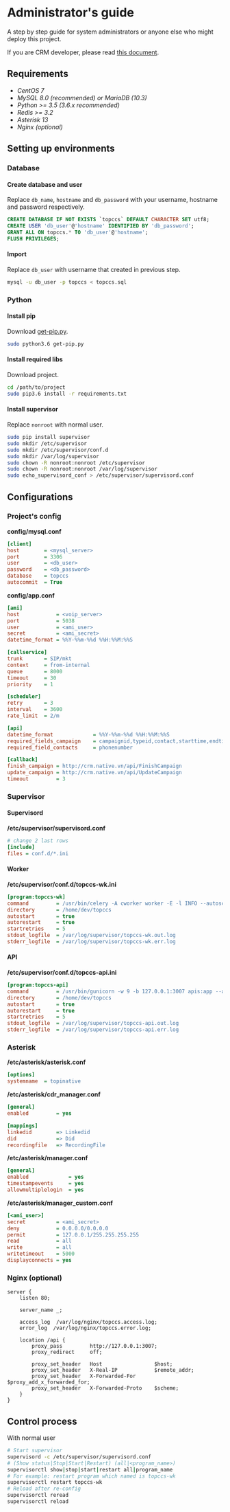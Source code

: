 # Administrator's guide
A step by step guide for system administrators or anyone else who might deploy this project.

If you are CRM developer, please read [this document](apispecs.md).

## Requirements
* *CentOS 7*
* *MySQL 8.0 (recommended) or MariaDB (10.3)*
* *Python >= 3.5 (3.6.x recommended)*
* *Redis >= 3.2*
* *Asterisk 13*
* *Nginx (optional)*

## Setting up environments
### Database 
#### Create database and user 
Replace `db_name`, `hostname` and `db_password` with your username, hostname and password respectively. 
```sql
CREATE DATABASE IF NOT EXISTS `topccs` DEFAULT CHARACTER SET utf8;
CREATE USER 'db_user'@'hostname' IDENTIFIED BY 'db_password';
GRANT ALL ON topccs.* TO 'db_user'@'hostname';
FLUSH PRIVILEGES;
```
#### Import
Replace `db_user` with username that created in previous step.
```bash
mysql -u db_user -p topccs < topccs.sql
```

### Python
#### Install pip
Download [get-pip.py](https://bootstrap.pypa.io/get-pip.py).
```bash
sudo python3.6 get-pip.py
``` 
#### Install required libs
Download project.
```bash
cd /path/to/project
sudo pip3.6 install -r requirements.txt
```
#### Install supervisor
Replace `nonroot` with normal user.
```bash
sudo pip install supervisor
sudo mkdir /etc/supervisor
sudo mkdir /etc/supervisor/conf.d
sudo mkdir /var/log/supervisor
sudo chown -R nonroot:nonroot /etc/supervisor
sudo chown -R nonroot:nonroot /var/log/supervisor
sudo echo_supervisord_conf > /etc/supervisor/supervisord.conf
```

## Configurations
### Project's config
**config/mysql.conf**

```ini
[client]
host        = <mysql_server>
port        = 3306
user        = <db_user>
password    = <db_password>
database    = topccs
autocommit  = True
```

**config/app.conf**

```ini
[ami]
host            = <voip_server>
port            = 5038
user            = <ami_user>
secret          = <ami_secret>
datetime_format = %%Y-%%m-%%d %%H:%%M:%%S

[callservice]
trunk       = SIP/mkt
context     = from-internal
queue       = 8000
timeout     = 30
priority    = 1

[scheduler]
retry       = 3
interval    = 3600
rate_limit  = 2/m

[api]
datetime_format             = %%Y-%%m-%%d %%H:%%M:%%S
required_fields_campaign    = campaignid,typeid,contact,starttime,endtime
required_field_contacts     = phonenumber

[callback]
finish_campaign = http://crm.native.vn/api/FinishCampaign
update_campaign = http://crm.native.vn/api/UpdateCampaign
timeout         = 3
```

### Supervisor
#### Supervisord
**/etc/supervisor/supervisord.conf**

```ini
# change 2 last rows
[include]
files = conf.d/*.ini
```

#### Worker
**/etc/supervisor/conf.d/topccs-wk.ini**

```ini
[program:topccs-wk]
command         = /usr/bin/celery -A cworker worker -E -l INFO --autoscale=8,4
directory       = /home/dev/topccs
autostart       = true
autorestart     = true
startretries    = 5
stdout_logfile  = /var/log/supervisor/topccs-wk.out.log
stderr_logfile  = /var/log/supervisor/topccs-wk.err.log
```

#### API
**/etc/supervisor/conf.d/topccs-api.ini**

```ini
[program:topccs-api]
command         = /usr/bin/gunicorn -w 9 -b 127.0.0.1:3007 apis:app --access-logfile - --max-requests 5000 --max-requests-jitter 10
directory       = /home/dev/topccs
autostart       = true
autorestart     = true
startretries    = 5
stdout_logfile  = /var/log/supervisor/topccs-api.out.log
stderr_logfile  = /var/log/supervisor/topccs-api.err.log
```

### Asterisk
**/etc/asterisk/asterisk.conf**

```ini
[options]
systemname  = topinative
```

**/etc/asterisk/cdr_manager.conf**

```ini
[general]
enabled         = yes

[mappings]
linkedid        => Linkedid
did             => Did
recordingfile   => RecordingFile
```

**/etc/asterisk/manager.conf**

```ini
[general]
enabled             = yes
timestampevents     = yes
allowmultiplelogin  = yes
```

**/etc/asterisk/manager_custom.conf**

```ini
[<ami_user>]
secret          = <ami_secret>
deny            = 0.0.0.0/0.0.0.0
permit          = 127.0.0.1/255.255.255.255
read            = all
write           = all
writetimeout    = 5000
displayconnects = yes
```

### Nginx (optional)
```text
server {
    listen 80;

    server_name _;

    access_log  /var/log/nginx/topccs.access.log;
    error_log  /var/log/nginx/topccs.error.log;

    location /api {
        proxy_pass         http://127.0.0.1:3007;
        proxy_redirect     off;

        proxy_set_header   Host                 $host;
        proxy_set_header   X-Real-IP            $remote_addr;
        proxy_set_header   X-Forwarded-For      $proxy_add_x_forwarded_for;
        proxy_set_header   X-Forwarded-Proto    $scheme;
    }
}
```

## Control process
With normal user
```bash
# Start supervisor
supervisord -c /etc/supervisor/supervisord.conf
# (Show status|Stop|Start|Restart) (all|<program_name>)
supervisorctl show|stop|start|restart all|program_name
# For example: restart program which named is topccs-wk
supervisorctl restart topccs-wk
# Reload after re-config
supervisorctl reread
supervisorctl reload
```
